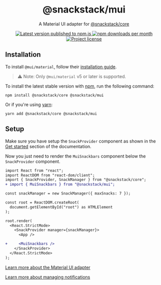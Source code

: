 <h1 align="center" style="font-size: 30px;">@snackstack/mui</h1>
<p align="center">A Material UI adapter for <a href="https://github.com/snackstack/core" alt="Link to @snackstack/core">@snackstack/core</a></p>

<p align="center">
  <a href="https://www.npmjs.com/package/@snackstack/mui" alt="npm.js package link">
    <img src="https://img.shields.io/npm/v/@snackstack/mui?color=F50057" alt="Latest version published to npm.js" />
    <img src="https://img.shields.io/npm/dm/@snackstack/mui?color=1976D2" alt="npm downloads per month" />
    <img src="https://img.shields.io/npm/l/@snackstack/mui?color=00C853" alt="Project license" />
  </a>
</p>

## Installation

To install `@mui/material`, follow their [installation guide](https://mui.com/material-ui/getting-started/installation/).

> ⚠️ Note: Only `@mui/material` v5 or later is supported.

To install the latest stable version with [npm](https://www.npmjs.com/get-npm), run the following command:

```
npm install @snackstack/core @snackstack/mui
```

Or if you're using [yarn](https://classic.yarnpkg.com/docs/install/):

```
yarn add @snackstack/core @snackstack/mui
```

## Setup

Make sure you have setup the `SnackProvider` component as shown in the [Get started](https://snackstack.github.io/docs#setup) section of the documentation.

Now you just need to render the `MuiSnackbars` component below the `SnackProvider` component.

```diff
import React from "react";
import ReactDOM from "react-dom/client";
import { SnackProvider, SnackManager } from "@snackstack/core";
+ import { MuiSnackbars } from "@snackstack/mui";

const snackManager = new SnackManager({ maxSnacks: 7 });

const root = ReactDOM.createRoot(
  document.getElementById("root") as HTMLElement
);

root.render(
  <React.StrictMode>
    <SnackProvider manager={snackManager}>
      <App />

+     <MuiSnackbars />
    </SnackProvider>
  </React.StrictMode>
);
```

[Learn more about the Material UI adapter](https://snackstack.github.io/docs/adapters/mui)

[Learn more about managing notifications](https://snackstack.github.io/docs/guides/managing-notifications)
